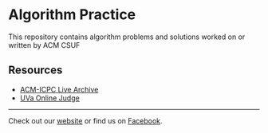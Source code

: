 # Algorithm Practice
This repository contains algorithm problems and solutions worked on or written by ACM CSUF

## Resources
- [ACM-ICPC Live Archive](https://icpcarchive.ecs.baylor.edu/index.php?option=com_onlinejudge&Itemid=8&category=0)
- [UVa Online Judge](https://uva.onlinejudge.org/index.php?option=com_frontpage&Itemid=1)
---
Check out our [website](http://acm.ecs.fullerton.edu/) or find us on
[Facebook](http://www.facebook.com/groups/acmcsuf/).

